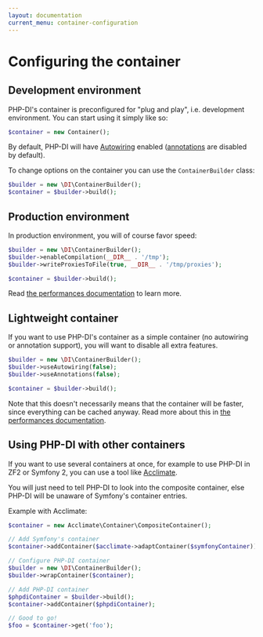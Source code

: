 ```yaml
---
layout: documentation
current_menu: container-configuration
---
```


# Configuring the container

## Development environment

PHP-DI's container is preconfigured for "plug and play", i.e. development environment. You can start using it simply like so:

```php
$container = new Container();
```

By default, PHP-DI will have [Autowiring](definition.md) enabled ([annotations](annotations.md) are disabled by default).

To change options on the container you can use the `ContainerBuilder` class:

```php
$builder = new \DI\ContainerBuilder();
$container = $builder->build();
```

## Production environment

In production environment, you will of course favor speed:

```php
$builder = new \DI\ContainerBuilder();
$builder->enableCompilation(__DIR__ . '/tmp');
$builder->writeProxiesToFile(true, __DIR__ . '/tmp/proxies');

$container = $builder->build();
```

Read [the performances documentation](performances.md) to learn more.

## Lightweight container

If you want to use PHP-DI's container as a simple container (no autowiring or annotation support), you will want to disable all extra features.

```php
$builder = new \DI\ContainerBuilder();
$builder->useAutowiring(false);
$builder->useAnnotations(false);

$container = $builder->build();
```

Note that this doesn't necessarily means that the container will be faster, since everything can be cached anyway.
Read more about this in [the performances documentation](performances.md).

## Using PHP-DI with other containers

If you want to use several containers at once, for example to use PHP-DI in ZF2 or Symfony 2, you can
use a tool like [Acclimate](https://github.com/jeremeamia/acclimate).

You will just need to tell PHP-DI to look into the composite container, else PHP-DI will be unaware
of Symfony's container entries.

Example with Acclimate:

```php
$container = new Acclimate\Container\CompositeContainer();

// Add Symfony's container
$container->addContainer($acclimate->adaptContainer($symfonyContainer));

// Configure PHP-DI container
$builder = new \DI\ContainerBuilder();
$builder->wrapContainer($container);

// Add PHP-DI container
$phpdiContainer = $builder->build();
$container->addContainer($phpdiContainer);

// Good to go!
$foo = $container->get('foo');
```
